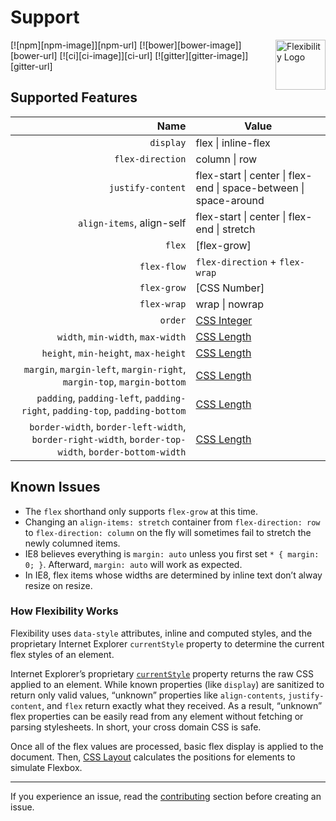 # Support

<a href="https://github.com/jonathantneal/flexibility"><img src="https://jonathantneal.github.io/flexibility/logo.svg" alt="Flexibility Logo" width="80" height="80" align="right"></a>

[![npm][npm-image]][npm-url] [![bower][bower-image]][bower-url]
[![ci][ci-image]][ci-url] [![gitter][gitter-image]][gitter-url]

## Supported Features

Name | Value
----:|------
`display` | flex \| inline-flex
`flex-direction` | column \| row
`justify-content` | flex-start \| center \| flex-end \| space-between \| space-around
`align-items`, align-self | flex-start \| center \| flex-end \| stretch
`flex` | [flex-grow]
`flex-flow` | `flex-direction` + `flex-wrap`
`flex-grow` | [CSS Number]
`flex-wrap` | wrap \| nowrap
`order` | [CSS Integer]
`width`, `min-width`, `max-width` | [CSS Length]
`height`, `min-height`, `max-height` | [CSS Length]
`margin`, `margin-left`, `margin-right`, `margin-top`, `margin-bottom` | [CSS Length]
`padding`, `padding-left`, `padding-right`, `padding-top`, `padding-bottom` | [CSS Length]
`border-width`, `border-left-width`, `border-right-width`, `border-top-width`, `border-bottom-width` | [CSS Length]

## Known Issues

- The `flex` shorthand only supports `flex-grow` at this time.
- Changing an `align-items: stretch` container from `flex-direction: row` to
  `flex-direction: column` on the fly will sometimes fail to stretch the newly
  columned items.
- IE8 believes everything is `margin: auto` unless you first set `* { margin: 0; }`. Afterward, `margin: auto` will work as expected.
- In IE8, flex items whose widths are determined by inline text don’t alway
  resize on resize.

### How Flexibility Works

Flexibility uses `data-style` attributes, inline and computed styles, and the
proprietary Internet Explorer `currentStyle` property to determine the current
flex styles of an element.

Internet Explorer’s proprietary [`currentStyle`] property returns the raw CSS
applied to an element. While known properties (like `display`) are sanitized to
return only valid values, “unknown” properties like `align-contents`,
`justify-content`, and `flex` return exactly what they received. As a result,
“unknown” flex properties can be easily read from any element without fetching
or parsing stylesheets. In short, your cross domain CSS is safe.

Once all of the flex values are processed, basic flex display is applied to the
document. Then, [CSS Layout] calculates the positions for elements to simulate
Flexbox.

---

If you experience an issue, read the [contributing] section before creating an
issue.

[ci]:      https://travis-ci.org/jonathantneal/flexibility
[ci-img]:  https://img.shields.io/travis/jonathantneal/flexibility.svg
[npm]:     https://www.npmjs.com/package/flexibility
[npm-img]: https://img.shields.io/npm/v/flexibility.svg

[Flexibility]: https://github.com/jonathantneal/flexibility

[contributing]: CONTRIBUTING.md

[CSS Integer]: https://developer.mozilla.org/en-US/docs/Web/CSS/integer#Interpolation
[CSS Layout]: https://github.com/jonathantneal/flexibility/tree/css-layout
[CSS Length]: https://developer.mozilla.org/en-US/docs/Web/CSS/length

[`currentStyle`]: http://help.dottoro.com/ljqkvomc.php
[`runtimeStyle`]: http://help.dottoro.com/ljhddfwr.php
